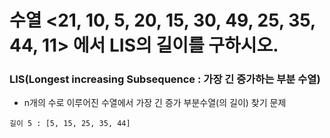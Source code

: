 # 수열 <21, 10, 5, 20, 15, 30, 49, 25, 35, 44, 11> 에서 LIS의 길이를 구하시오.


### LIS(Longest increasing Subsequence : 가장 긴 증가하는 부분 수열)

* n개의 수로 이루어진 수열에서 가장 긴 증가 부분수열(의 길이) 찾기 문제

 
```
길이 5 : [5, 15, 25, 35, 44]   
```




